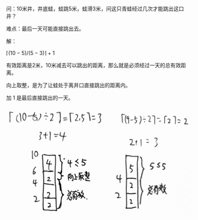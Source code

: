问：10米井，井底蛙，蛙跳5米，蛙滑3米，问这只青蛙经过几次才能跳出这口井？

难点：最后一天可能直接跳出去。

解：

$\lceil (10 - 5) / (5 - 3 ) \rceil + 1$

有效距离是2米，10米减去可以跳出的距离，那么就是必须经过一天的总有效距离。

向上取整，是为了让蛙处于离井口直接跳出的距离内。

加 1 是最后直接跳出的一天。

![alt text](../../images/image-2.png)